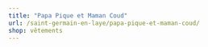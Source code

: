 ```yaml
---
title: "Papa Pique et Maman Coud"
url: /saint-germain-en-laye/papa-pique-et-maman-coud/
shop: vêtements
---
```

